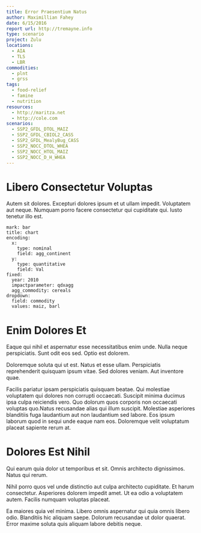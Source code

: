 ```yaml
---
title: Error Praesentium Natus
author: Maximillian Fahey
date: 6/15/2016
report url: http://tremayne.info
type: scenario
project: Zulu
locations:
  - AIA
  - TLS
  - LBR
commodities:
  - plnt
  - grss
tags:
  - food-relief
  - famine
  - nutrition
resources:
  - http://maritza.net
  - http://cole.com
scenarios:
  - SSP2_GFDL_DTOL_MAIZ
  - SSP2_GFDL_CBIOL2_CASS
  - SSP2_GFDL_MealyBug_CASS
  - SSP2_NOCC_DTOL_WHEA
  - SSP2_NOCC_HTOL_MAIZ
  - SSP2_NOCC_D_H_WHEA
---
```

# Libero Consectetur Voluptas
Autem sit dolores. Excepturi dolores ipsum et ut ullam impedit. Voluptatem aut neque. Numquam porro facere consectetur qui cupiditate qui. Iusto tenetur illo est.

```vis
mark: bar
title: chart
encoding:
  x:
    type: nominal
    field: agg_continent
  y:
    type: quantitative
    field: Val
fixed:
  year: 2010
  impactparameter: qdxagg
  agg_commodity: cereals
dropdown:
  field: commodity
  values: maiz, barl
```

# Enim Dolores Et
Eaque qui nihil et aspernatur esse necessitatibus enim unde. Nulla neque perspiciatis. Sunt odit eos sed. Optio est dolorem.
 Doloremque soluta qui ut est. Natus et esse ullam. Perspiciatis reprehenderit quisquam ipsum vitae. Sed dolores veniam. Aut inventore quae.
 Facilis pariatur ipsam perspiciatis quisquam beatae. Qui molestiae voluptatem qui dolores non corrupti occaecati. Suscipit minima ducimus ipsa culpa reiciendis vero. Quo dolorum quos corporis non occaecati voluptas quo.Natus recusandae alias qui illum suscipit. Molestiae asperiores blanditiis fuga laudantium aut non laudantium sed labore. Eos ipsum laborum quod in sequi unde eaque nam eos. Doloremque velit voluptatum placeat sapiente rerum at.

# Dolores Est Nihil
Qui earum quia dolor ut temporibus et sit. Omnis architecto dignissimos. Natus qui rerum.
 Nihil porro quos vel unde distinctio aut culpa architecto cupiditate. Et harum consectetur. Asperiores dolorem impedit amet. Ut ea odio a voluptatem autem. Facilis numquam voluptas placeat.
 Ea maiores quia vel minima. Libero omnis aspernatur qui quia omnis libero odio. Blanditiis hic aliquam saepe. Dolorum recusandae ut dolor quaerat. Error maxime soluta quis aliquam labore debitis neque.
